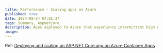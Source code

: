```yaml
---
title: Performance - Scaling apps on Azure
published: true
date: 2024-09-24 04:01:37
tags: Summary, AspNetCore
description: Apps deployed to Azure that experience intermittent high demand benefit from scalability to meet demand. Scalable apps can scale out to ensure capacity during workload peaks and then scale down automatically when the peak drops, which can lower costs. Horizontal scaling (scaling out) adds new instances of a resource, such as VMs or database replicas. This article demonstrates how to deploy a horizontally scalable ASP.NET Core app to Azure container apps by completing the following tasks:
image:
---
```


Ref: [Deploying and scaling an ASP.NET Core app on Azure Container Apps](https://learn.microsoft.com/en-us/aspnet/core/host-and-deploy/scaling-aspnet-apps/scaling-aspnet-apps?view=aspnetcore-8.0)